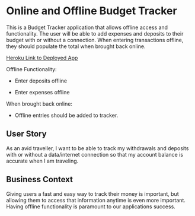 # Online and Offline Budget Tracker

This is a Budget Tracker application that allows offline access and functionality. The user will be able to add expenses and deposits to their budget with or without a connection. When entering transactions offline, they should populate the total when brought back online.

[Heroku Link to Deployed App](https://damp-journey-43788.herokuapp.com/)

Offline Functionality:

  * Enter deposits offline

  * Enter expenses offline

When brought back online:

  * Offline entries should be added to tracker.

## User Story

As an avid traveller, I want to be able to track my withdrawals and deposits with or without a data/internet connection so that my account balance is accurate when I am traveling.

## Business Context

Giving users a fast and easy way to track their money is important, but allowing them to access that information anytime is even more important. Having offline functionality is paramount to our applications success.


